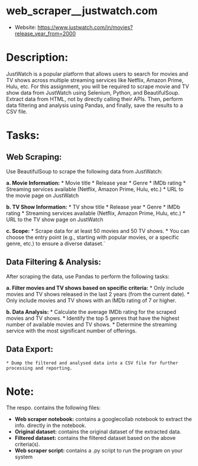 # web_scraper__justwatch.com

* Website: https://www.justwatch.com/in/movies?release_year_from=2000

# Description:
JustWatch is a popular platform that allows users to search for movies and TV shows across multiple streaming services like Netflix, Amazon Prime, Hulu, etc. For this assignment, you will be required to scrape movie and TV show data from JustWatch using Selenium, Python, and BeautifulSoup. Extract data from HTML, not by directly calling their APIs. Then, perform data filtering and analysis using Pandas, and finally, save the results to a CSV file.

# Tasks:
## Web Scraping:
  Use BeautifulSoup to scrape the following data from JustWatch:

  **a. Movie Information:**
    * Movie title
    * Release year
    * Genre
    * IMDb rating
    * Streaming services available (Netflix, Amazon Prime, Hulu, etc.)
    * URL to the movie page on JustWatch
  
  **b. TV Show Information:**
    * TV show title
    * Release year
    * Genre
    * IMDb rating
    * Streaming services available (Netflix, Amazon Prime, Hulu, etc.)
    * URL to the TV show page on JustWatch
      
  **c. Scope:**
     * Scrape data for at least 50 movies and 50 TV shows.
     * You can choose the entry point (e.g., starting with popular movies,
       or a specific genre, etc.) to ensure a diverse dataset.`

## Data Filtering & Analysis:
  After scraping the data, use Pandas to perform the following tasks:

  **a. Filter movies and TV shows based on specific criteria:**
     * Only include movies and TV shows released in the last 2 years (from the current date).
     * Only include movies and TV shows with an IMDb rating of 7 or higher.
       
  **b. Data Analysis:**
     * Calculate the average IMDb rating for the scraped movies and TV shows.
     * Identify the top 5 genres that have the highest number of available movies and TV shows.
     * Determine the streaming service with the most significant number of offerings.
   
## Data Export:
    * Dump the filtered and analysed data into a CSV file for further processing and reporting.

# Note:
The respo. contains the following files:
* **Web scraper notebook:** contains a googlecollab notebook to extract the info. directly in the notebook.
* **Original dataset:** contains the original dataset of the extracted data.
* **Filtered dataset:** contains the filtered dataset based on the above criteria(s).
* **Web scraper script:** contains a .py script to run the program on your system
     
